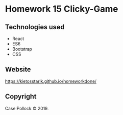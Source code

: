 # Homework 15 Clicky-Game

## Technologies used

* React
* ES6
* Bootstrap
* CSS

## Website

https://kietosstarik.github.io/homeworkdone/

## Copyright

Case Pollock © 2019.

